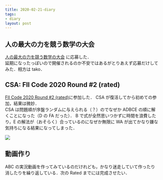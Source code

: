 ```yaml
---
title: 2020-02-21-diary
tags:
- diary
layout: post
---
```


## 人の最大の力を競う数学の大会
<a href="https://mathcompetition2020.com/">人の最大の力を競う数学の大会</a> に応募した．<br>
延期になったっぽいので開催されるのか不安ではあるがとりあえず応募だけしてみた．相方は tako．

## CSA: FII Code 2020 Round #2 (rated)
<a href="https://csacademy.com/contest/fii-code-2020-round-2">FII Code 2020 Round #2 (rated)</a>に参加した．
CSA が復活してから初めての参加，結果は微妙．<br>
CSA は問題順が序盤ランダムに与えられる（？）のでなぜか ADBCE の順に解くことになった（D の FA だった）．
B で式が全然思いつかずに時間を浪費したり，E の解法が（おそらく）合っているのになぜか無限に WA が出てかなり嫌な気持ちになる結果になってしまった．<br>

<img src="{{ site.baseurl }}/resources/2020-02-28-CSA.png">

## 動画作り
ABC の実況動画を作ってみているのだけれども，かなり迷走していて作ったり消したりを繰り返している．次の Rated までには完成させたい．<br>